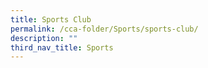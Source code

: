 ```yaml
---
title: Sports Club
permalink: /cca-folder/Sports/sports-club/
description: ""
third_nav_title: Sports
---
```

